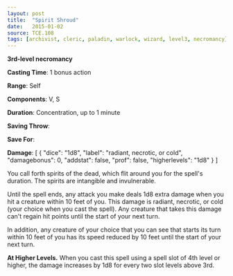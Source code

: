 ```yaml
---
layout: post
title:  "Spirit Shroud"
date:   2015-01-02
source: TCE.108
tags: [archivist, cleric, paladin, warlock, wizard, level3, necromancy]
---
```


**3rd-level necromancy**

**Casting Time**: 1 bonus action

**Range**: Self

**Components**: V, S

**Duration**: Concentration, up to 1 minute

**Saving Throw**:

**Save For**:

**Damage**: [ { "dice": "1d8", "label": "radiant, necrotic, or cold", "damagebonus": 0, "addstat": false, "prof": false, "higherlevels": "1d8" } ]

You call forth spirits of the dead, which flit around you for the spell's duration. The spirits are intangible and invulnerable.

Until the spell ends, any attack you make deals 1d8 extra damage when you hit a creature within 10 feet of you. This damage is radiant, necrotic, or cold (your choice when you cast the spell). Any creature that takes this damage can't regain hit points until the start of your next turn.

In addition, any creature of your choice that you can see that starts its turn within 10 feet of you has its speed reduced by 10 feet until the start of your next turn.

**At Higher Levels.** When you cast this spell using a spell slot of 4th level or higher, the damage increases by 1d8 for every two slot levels above 3rd.
